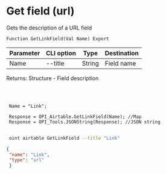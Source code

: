 ﻿---
sidebar_position: 10
---

# Get field (url)
 Gets the description of a URL field



`Function GetLinkField(Val Name) Export`

 | Parameter | CLI option | Type | Destination |
 |-|-|-|-|
 | Name | --title | String | Field name |

 
 Returns: Structure - Field description

<br/>




```bsl title="Code example"
 
 Name = "Link";
 
 Response = OPI_Airtable.GetLinkField(Name); //Map
 Response = OPI_Tools.JSONString(Response); //JSON string
```
	


```sh title="CLI command example"
 
 oint airtable GetLinkField --title "Link"

```

```json title="Result"
{
 "name": "Link",
 "type": "url"
 }
```
